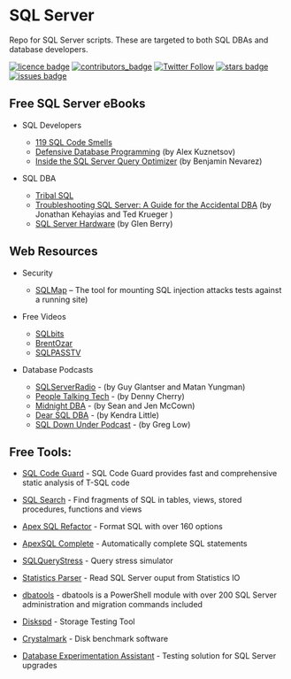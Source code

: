 # SQL Server

Repo for SQL Server scripts. These are targeted to both SQL DBAs and database developers.

[![licence badge]][licence]
[![contributors_badge]][contributors]
[![Twitter Follow](https://img.shields.io/twitter/follow/danilocbraga.svg?style=social&label=Follow&style=flat-square)](https://twitter.com/danilocbraga)
[![stars badge]][stars]
[![issues badge]][issues]


[stars badge]:https://img.shields.io/github/stars/danilocbraga/sqlserver.svg 
[issues badge]:https://img.shields.io/github/issues/danilocbraga/sqlserver.svg
[contributors_badge]:https://img.shields.io/github/contributors/danilocbraga/sqlserver.svg
[licence badge]:https://img.shields.io/badge/license-MIT-blue.svg

[stars]:https://github.com/danilocbraga/SQLServer/stargazers
[issues]:https://github.com/danilocbraga/SQLServer/issues
[contributors]:https://github.com/danilocbraga/SQLServer/graphs/contributors
[licence]:https://github.com/danilocbraga/SQLServer/blob/master/LICENSE.md
[Twitter]:https://twitter.com/danilocbraga


## Free SQL Server eBooks

   - SQL Developers
     - [119 SQL Code Smells](http://assets.red-gate.com/community/books/sql-code-smells.pdf)
     - [Defensive Database Programming](http://assets.red-gate.com/community/books/defensive-database-programming.pdf) (by Alex Kuznetsov)
     - [Inside the SQL Server Query Optimizer](http://assets.red-gate.com/community/books/inside-the-sql-server-query-optimizer.pdf) (by Benjamin Nevarez)

   - SQL DBA
     - [Tribal SQL](http://www.red-gate.com/library/tribal-sql)
     - [Troubleshooting SQL Server: A Guide for the Accidental DBA](http://assets.red-gate.com/products/dba/assets/Accidental_DBA_EBook.zip) (by Jonathan Kehayias and Ted Krueger )
     - [SQL Server Hardware](http://assets.red-gate.com/community/books/sql-server-hardware-ebook.pdf) (by Glen Berry)

## Web Resources
  - Security
     - [SQLMap](http://sqlmap.org/) – The tool for mounting SQL injection attacks tests against a running site)

  - Free Videos
     - [SQLbits](https://sqlbits.com/)
     - [BrentOzar](https://www.youtube.com/user/BrentOzar/videos/)
     - [SQLPASSTV](https://www.youtube.com/user/SQLPASSTV/videos/)
 
  - Database Podcasts
     - [SQLServerRadio](http://www.sqlserverradio.com/) - (by Guy Glantser and Matan Yungman)
     - [People Talking Tech](http://peopletalkingtech.com/) - (by Denny Cherry)
     - [Midnight DBA](http://midnightdba.itbookworm.com/Show) - (by Sean and Jen McCown)
     - [Dear SQL DBA](https://www.littlekendra.com/dearsqldba/) - (by Kendra Little)
     - [SQL Down Under Podcast](https://www.sqldownunder.com/) - (by Greg Low)
 
## Free Tools:
- [SQL Code Guard](http://sqlcodeguard.com/) - SQL Code Guard provides fast and comprehensive static analysis of T-SQL code
- [SQL Search](http://www.red-gate.com/products/sql-development/sql-search/) - Find fragments of SQL in tables, views, stored procedures, functions and views
- [Apex SQL Refactor](https://www.apexsql.com/Download.aspx?download=Refactor) - Format SQL with over 160 options
- [ApexSQL Complete](http://www.apexsql.com/sql_tools_complete.aspx) - Automatically complete SQL statements
- [SQLQueryStress](https://github.com/ErikEJ/SqlQueryStress) - Query stress simulator
- [Statistics Parser](http://statisticsparser.com/) - Read SQL Server ouput from Statistics IO

- [dbatools](https://dbatools.io/download) - dbatools is a PowerShell module with over 200 SQL Server administration and migration commands included
- [Diskspd](https://gallery.technet.microsoft.com/DiskSpd-a-robust-storage-6cd2f223) - Storage Testing Tool 
- [Crystalmark](http://crystalmark.info/software/CrystalDiskMark/index-e.html) - Disk benchmark software
- [Database Experimentation Assistant](https://blogs.msdn.microsoft.com/datamigration/2017/07/25/dea-2-1-general-availability-release-overview-database-experimentation-assistant) - Testing solution for SQL Server upgrades


